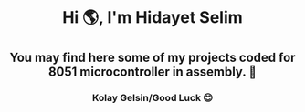 <h1 align="center">Hi 🌎, I'm Hidayet Selim </h1>
<h2 align="center">You may find here some of my projects coded for 8051 microcontroller in assembly. 🚀</h2>
<h3 align="center">Kolay Gelsin/Good Luck 😊 </h3>
